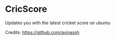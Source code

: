 # CricScore
Updates you with the latest cricket score on ubuntu

Credits:
https://github.com/avinassh
